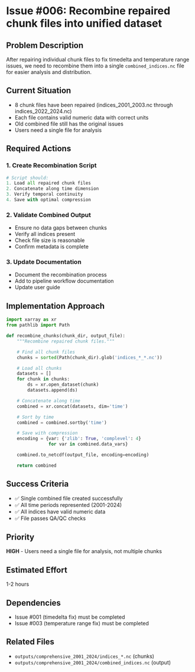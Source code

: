 # Issue #006: Recombine repaired chunk files into unified dataset

## Problem Description
After repairing individual chunk files to fix timedelta and temperature range issues, we need to recombine them into a single `combined_indices.nc` file for easier analysis and distribution.

## Current Situation
- 8 chunk files have been repaired (indices_2001_2003.nc through indices_2022_2024.nc)
- Each file contains valid numeric data with correct units
- Old combined file still has the original issues
- Users need a single file for analysis

## Required Actions

### 1. Create Recombination Script
```python
# Script should:
1. Load all repaired chunk files
2. Concatenate along time dimension
3. Verify temporal continuity
4. Save with optimal compression
```

### 2. Validate Combined Output
- Ensure no data gaps between chunks
- Verify all indices present
- Check file size is reasonable
- Confirm metadata is complete

### 3. Update Documentation
- Document the recombination process
- Add to pipeline workflow documentation
- Update user guide

## Implementation Approach

```python
import xarray as xr
from pathlib import Path

def recombine_chunks(chunk_dir, output_file):
    """Recombine repaired chunk files."""

    # Find all chunk files
    chunks = sorted(Path(chunk_dir).glob('indices_*_*.nc'))

    # Load all chunks
    datasets = []
    for chunk in chunks:
        ds = xr.open_dataset(chunk)
        datasets.append(ds)

    # Concatenate along time
    combined = xr.concat(datasets, dim='time')

    # Sort by time
    combined = combined.sortby('time')

    # Save with compression
    encoding = {var: {'zlib': True, 'complevel': 4}
                for var in combined.data_vars}

    combined.to_netcdf(output_file, encoding=encoding)

    return combined
```

## Success Criteria
- ✅ Single combined file created successfully
- ✅ All time periods represented (2001-2024)
- ✅ All indices have valid numeric data
- ✅ File passes QA/QC checks

## Priority
**HIGH** - Users need a single file for analysis, not multiple chunks

## Estimated Effort
1-2 hours

## Dependencies
- Issue #001 (timedelta fix) must be completed
- Issue #003 (temperature range fix) must be completed

## Related Files
- `outputs/comprehensive_2001_2024/indices_*.nc` (chunks)
- `outputs/comprehensive_2001_2024/combined_indices.nc` (output)